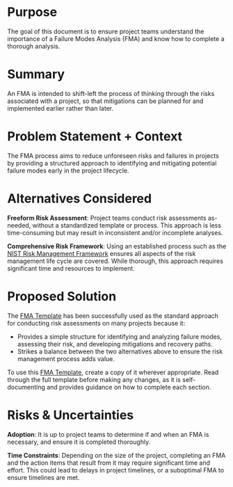 # Purpose

The goal of this document is to ensure project teams understand the importance of a Failure Modes Analysis (FMA) and know how to complete a thorough analysis.

# Summary

An FMA is intended to shift-left the process of thinking through the risks associated with a project, so that mitigations can be planned for and implemented earlier rather than later.

# Problem Statement + Context

The FMA process aims to reduce unforeseen risks and failures in projects by providing a structured approach to identifying and mitigating potential failure modes early in the project lifecycle.

# Alternatives Considered

**Freeform Risk Assessment**: Project teams conduct risk assessments as-needed, without a standardized template or process. This approach is less time-consuming but may result in inconsistent and/or incomplete analyses.

**Comprehensive Risk Framework**: Using an established process such as the [NIST Risk Management Framework](https://csrc.nist.gov/projects/risk-management/about-rmf) ensures all aspects of the risk management life cycle are covered. While thorough, this approach requires significant time and resources to implement.

# Proposed Solution

The [FMA Template](../assets/fma-template.md) has been successfully used as the standard approach for conducting risk assessments on many projects because it:

- Provides a simple structure for identifying and analyzing failure modes, assessing their risk, and developing mitigations and recovery paths.
- Strikes a balance between the two alternatives above to ensure the risk management process adds value.

To use this [FMA Template](../assets/fma-template.md), create a copy of it wherever appropriate.
Read through the full template before making any changes, as it is self-documenting and provides guidance on how to complete each section.

# Risks & Uncertainties

**Adoption**: It is up to project teams to determine if and when an FMA is necessary, and ensure it is completed thoroughly.

**Time Constraints**: Depending on the size of the project, completing an FMA and the action items that result from it may require significant time and effort. This could lead to delays in project timelines, or a suboptimal FMA to ensure timelines are met.
